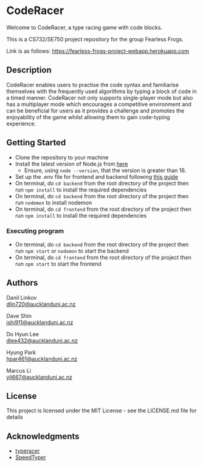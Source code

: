 # CodeRacer

Welcome to CodeRacer, a type racing game with code blocks.

This is a CS732/SE750 project repository for the group Fearless Frogs.

Link is as follows: https://fearless-frogs-project-webapp.herokuapp.com

## Description

CodeRacer enables users to practise the code syntax and familiarise themselves with the frequently
used algorithms by typing a block of code in a timed manner. CodeRacer not only supports
single-player mode but also has a multiplayer mode which encourages a competitive environment and
can be beneficial for users as it provides a challenge and promotes the enjoyability of the game whilst
allowing them to gain code-typing experience.

## Getting Started
* Clone the repository to your machine
* Install the latest version of Node.js from [here](https://nodejs.org/en/download/)
    - Ensure, using `node --version`, that the version is greater than 16.
* Set up the .env file for frontend and backend following [this guide](https://github.com/UOA-CS732-SE750-Students-2022/project-group-fearless-frogs/wiki/.env-set-up)
* On terminal, do `cd backend` from the root directory of the project then run `npm install` to install the required dependencies
* On terminal, do `cd backend` from the root directory of the project then run `nodemon` to install nodemon
* On terminal, do `cd frontend` from the root directory of the project then run `npm install` to install the required dependencies

### Executing program

* On terminal, do `cd backend` from the root directory of the project then run `npm start` or `nodemon` to start the backend
* On terminal, do `cd frontend` from the root directory of the project then run `npm start` to start the frontend


## Authors

Danil Linkov  
dlin720@aucklanduni.ac.nz

Dave Shin  
jshi911@aucklanduni.ac.nz

Do Hyun Lee  
dlee432@aucklanduni.ac.nz

Hyung Park  
hpar461@aucklanduni.ac.nz

Marcus Li  
yli667@aucklanduni.ac.nz

## License

This project is licensed under the MIT License - see the LICENSE.md file for details

## Acknowledgments

* [typeracer](https://play.typeracer.com/)
* [SpeedTyper](https://www.speedtyper.dev/)
